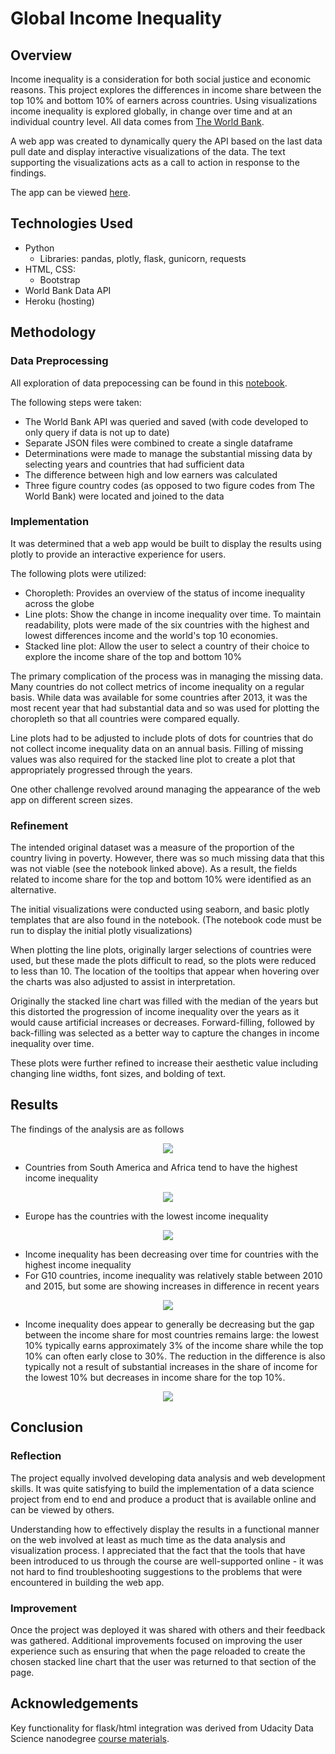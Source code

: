 # Global Income Inequality

## Overview
Income inequality is a consideration for both social justice and economic reasons. This project explores the differences in income share between the top 10% and bottom 10% of earners across countries. Using visualizations income inequality is explored globally, in change over time and at an individual country level. All data comes from [The World Bank](https://data.worldbank.org/).

A web app was created to dynamically query the API based on the last data pull date and display interactive visualizations of the data. The text supporting the visualizations acts as a call to action in response to the findings.

The app can be viewed [here](https://world-income-inequality.herokuapp.com/).

## Technologies Used
- Python
  - Libraries: pandas, plotly, flask, gunicorn, requests
- HTML, CSS:
  - Bootstrap
- World Bank Data API
- Heroku (hosting)

## Methodology
### Data Preprocessing
All exploration of data prepocessing can be found in this [notebook](https://github.com/rebeccaebarnes/income-inequality/blob/master/poverty_web_app.ipynb).

The following steps were taken:
- The World Bank API was queried and saved (with code developed to only query if data is not up to date)
- Separate JSON files were combined to create a single dataframe
- Determinations were made to manage the substantial missing data by selecting years and countries that had sufficient data
- The difference between high and low earners was calculated
- Three figure country codes (as opposed to two figure codes from The World Bank) were located and joined to the data

### Implementation
It was determined that a web app would be built to display the results using plotly to provide an interactive experience for users.

The following plots were utilized:
- Choropleth: Provides an overview of the status of income inequality across the globe
- Line plots: Show the change in income inequality over time. To maintain readability, plots were made of the six countries with the highest and lowest differences income and the world's top 10 economies.
- Stacked line plot: Allow the user to select a country of their choice to explore the income share of the top and bottom 10%

The primary complication of the process was in managing the missing data. Many countries do not collect metrics of income inequality on a regular basis. While data was available for some countries after 2013, it was the most recent year that had substantial data and so was used for plotting the choropleth so that all countries were compared equally.

Line plots had to be adjusted to include plots of dots for countries that do not collect income inequality data on an annual basis. Filling of missing values was also required for the stacked line plot to create a plot that appropriately progressed through the years.

One other challenge revolved around managing the appearance of the web app on different screen sizes.

### Refinement
The intended original dataset was a measure of the proportion of the country living in poverty. However, there was so much missing data that this was not viable (see the notebook linked above). As a result, the fields related to income share for the top and bottom 10% were identified as an alternative.

The initial visualizations were conducted using seaborn, and basic plotly templates that are also found in the notebook. (The notebook code must be run to display the initial plotly visualizations)

When plotting the line plots, originally larger selections of countries were used, but these made the plots difficult to read, so the plots were reduced to less than 10. The location of the tooltips that appear when hovering over the charts was also adjusted to assist in interpretation.

Originally the stacked line chart was filled with the median of the years but this distorted the progression of income inequality over the years as it would cause artificial increases or decreases. Forward-filling, followed by back-filling was selected as a better way to capture the changes in income inequality over time.

These plots were further refined to increase their aesthetic value including changing line widths, font sizes, and bolding of text.

## Results
The findings of the analysis are as follows

<p align="center">
  <img src="choropleth.PNG">
</p>

- Countries from South America and Africa tend to have the highest income inequality

<p align="center">
  <img src="highest.PNG">
</p>

- Europe has the countries with the lowest income inequality

<p align="center">
  <img src="lowest.PNG">
</p>

- Income inequality has been decreasing over time for countries with the highest income inequality
- For G10 countries, income inequality was relatively stable between 2010 and 2015, but some are showing increases in difference in recent years

<p align="center">
  <img src="g10.PNG">
</p>

- Income inequality does appear to generally be decreasing but the gap between the income share for most countries remains large: the lowest 10% typically earns approximately 3% of the income share while the top 10% can often early close to 30%. The reduction in the difference is also typically not a result of substantial increases in the share of income for the lowest 10% but decreases in income share for the top 10%.

<p align="center">
  <img src="us_diff.PNG">
</p>

## Conclusion
### Reflection
The project equally involved developing data analysis and web development skills. It was quite satisfying to build the implementation of a data science project from end to end and produce a product that is available online and can be viewed by others.

Understanding how to effectively display the results in a functional manner on the web involved at least as much time as the data analysis and visualization process. I appreciated that the fact that the tools that have been introduced to us through the course are well-supported online - it was not hard to find troubleshooting suggestions to the problems that were encountered in building the web app.

### Improvement
Once the project was deployed it was shared with others and their feedback was gathered. Additional improvements focused on improving the user experience such as ensuring that when the page reloaded to create the chosen stacked line chart that the user was returned to that section of the page.

## Acknowledgements
Key functionality for flask/html integration was derived from Udacity Data Science nanodegree [course materials](https://github.com/udacity/DSND_Term2/tree/master/lessons/WebDevelopment/AdvancedDataDashboardCode/world_bank_api_dashboard).
